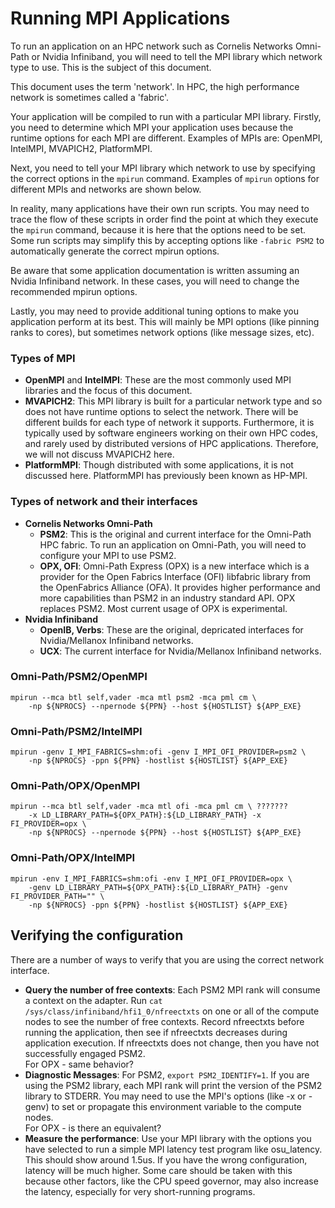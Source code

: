 # Running MPI Applications

To run an application on an HPC network such as Cornelis Networks Omni-Path or Nvidia Infiniband, you will need to tell the MPI library which network type to use.
This is the subject of this document.

This document uses the term 'network'. In HPC, the high performance network is sometimes called a 'fabric'.

Your application will be compiled to run with a particular MPI library.
Firstly, you need to determine which MPI your application uses because the runtime options for each MPI are different.
Examples of MPIs are: OpenMPI, IntelMPI, MVAPICH2, PlatformMPI.

Next, you need to tell your MPI library which network to use by specifying the correct options in the ```mpirun``` command.
Examples of ```mpirun``` options for different MPIs and networks are shown below.

In reality, many applications have their own run scripts. You may need to trace the flow of these scripts in order find the point at which
they execute the ```mpirun``` command, because it is here that the options need to be set.
Some run scripts may simplify this by accepting options like ```-fabric PSM2``` to automatically generate the correct mpirun options.

Be aware that some application documentation is written assuming an Nvidia Infiniband network. In these cases, you will need to change the recommended mpirun options.

Lastly, you may need to provide additional tuning options to make you application perform at its best.
This will mainly be MPI options (like pinning ranks to cores), but sometimes network options (like message sizes, etc).


### Types of MPI
- <b>OpenMPI</b> and <b>IntelMPI</b>: These are the most commonly used MPI libraries and the focus of this document.
- <b>MVAPICH2</b>: This MPI library is built for a particular network type and so does not have runtime options to select the network.
There will be different builds for each type of network it supports.
Furthermore, it is typically used by software engineers working on their own HPC codes, and rarely used by distributed versions of HPC applications.
Therefore, we will not discuss MVAPICH2 here.
- <b>PlatformMPI</b>: Though distributed with some applications, it is not discussed here. PlatformMPI has previously been known as HP-MPI.
### Types of network and their interfaces
- <b>Cornelis Networks Omni-Path</b>
  - <b>PSM2</b>: This is the original and current interface for the Omni-Path HPC fabric. To run an application on Omni-Path, you will need to configure your MPI to use PSM2.
  - <b>OPX, OFI</b>: Omni-Path Express (OPX) is a new interface which is a provider for the Open Fabrics Interface (OFI) libfabric library
  from the OpenFabrics Alliance (OFA). It provides higher performance and more capabilities than PSM2 in an industry standard API.
  OPX replaces PSM2. Most current usage of OPX is experimental.
- <b>Nvidia Infiniband</b>
  - <b>OpenIB, Verbs</b>: These are the original, depricated interfaces for Nvidia/Mellanox Infiniband networks.
  - <b>UCX</b>: The current interface for Nvidia/Mellanox Infiniband networks.

### Omni-Path/PSM2/OpenMPI
```
mpirun --mca btl self,vader -mca mtl psm2 -mca pml cm \
    -np ${NPROCS} --npernode ${PPN} --host ${HOSTLIST} ${APP_EXE}
```
### Omni-Path/PSM2/IntelMPI
```
mpirun -genv I_MPI_FABRICS=shm:ofi -genv I_MPI_OFI_PROVIDER=psm2 \
    -np ${NPROCS} -ppn ${PPN} -hostlist ${HOSTLIST} ${APP_EXE}
```
		
### Omni-Path/OPX/OpenMPI
```
mpirun --mca btl self,vader -mca mtl ofi -mca pml cm \ ???????
    -x LD_LIBRARY_PATH=${OPX_PATH}:${LD_LIBRARY_PATH} -x FI_PROVIDER=opx \
    -np ${NPROCS} --npernode ${PPN} --host ${HOSTLIST} ${APP_EXE}
```
### Omni-Path/OPX/IntelMPI
```
mpirun -env I_MPI_FABRICS=shm:ofi -env I_MPI_OFI_PROVIDER=opx \
    -genv LD_LIBRARY_PATH=${OPX_PATH}:${LD_LIBRARY_PATH} -genv FI_PROVIDER_PATH="" \
    -np ${NPROCS} -ppn ${PPN} -hostlist ${HOSTLIST} ${APP_EXE}
```

## Verifying the configuration
There are a number of ways to verify that you are using the correct network interface.
- <b>Query the number of free contexts</b>:
  Each PSM2 MPI rank will consume a context on the adapter.
  Run ```cat /sys/class/infiniband/hfi1_0/nfreectxts``` on one or all of the compute nodes to see the number of free contexts.
  Record nfreectxts before running the application, then see if nfreectxts decreases during application execution.
  If nfreectxts does not change, then you have not successfully engaged PSM2.<br>
  For OPX - same behavior?
- <b>Diagnostic Messages</b>:
  For PSM2, ```export PSM2_IDENTIFY=1```. If you are using the PSM2 library, each MPI rank will print the version of the PSM2 library to STDERR.
  You may need to use the MPI's options (like -x or -genv) to set or propagate this environment variable to the compute nodes.<br>
  For OPX - is there an equivalent?
- <b>Measure the performance</b>:
  Use your MPI library with the options you have selected to run a simple MPI latency test program like osu_latency.
  This should show around 1.5us. If you have the wrong configuration, latency will be much higher.
  Some care should be taken with this because other factors, like the CPU speed governor, may also increase the latency, especially for very short-running programs. 
      
